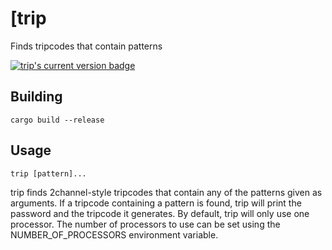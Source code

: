 [trip 
====

Finds tripcodes that contain patterns

[![trip's current version badge](https://img.shields.io/crates/v/trip.svg)](https://crates.io/crates/trip)

Building
--------

    cargo build --release

Usage
-----

    trip [pattern]...

trip finds 2channel-style tripcodes that contain any of the patterns given as
arguments. If a tripcode containing a pattern is found, trip will print the
password and the tripcode it generates. By default, trip will only use one
processor. The number of processors to use can be set using the
NUMBER\_OF\_PROCESSORS environment variable.

